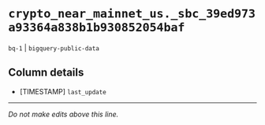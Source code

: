 # `crypto_near_mainnet_us._sbc_39ed973a93364a838b1b930852054baf`
`bq-1` | `bigquery-public-data`

## Column details
* [TIMESTAMP] `last_update`

-------------------------------------------------------------------------------
*Do not make edits above this line.*

